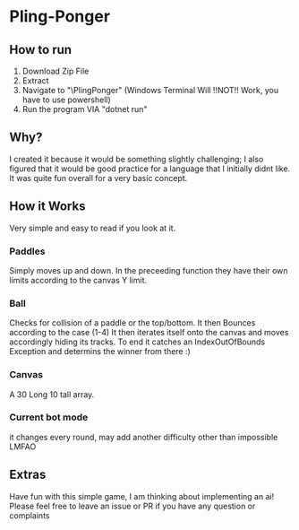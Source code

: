 # Pling-Ponger
## How to run
1. Download Zip File
2. Extract
3. Navigate to "\PlingPonger\" (Windows Terminal Will !!NOT!! Work, you have to use powershell)
4. Run the program  VIA "dotnet run"

## Why?

I created it because it would be something slightly challenging; I also figured that it would be good practice for a language that I initially didnt like. It was quite fun overall for a very basic concept.

## How it Works
Very simple and easy to read if you look at it.
### Paddles
Simply moves up and down. In the preceeding function they have their own limits according to the canvas Y limit. 
### Ball
Checks for collision of a paddle or the top/bottom. It then Bounces according to the case (1-4)
It then iterates itself onto the canvas and moves accordingly hiding its tracks. To end it catches an IndexOutOfBounds Exception and determins the winner from there :)
### Canvas
A 30 Long 10 tall array.
### Current bot mode
it changes every round, may add another difficulty other than impossible LMFAO

## Extras
Have fun with this simple game, I am thinking about implementing an ai!
Please feel free to leave an issue or PR if you have any question or complaints
